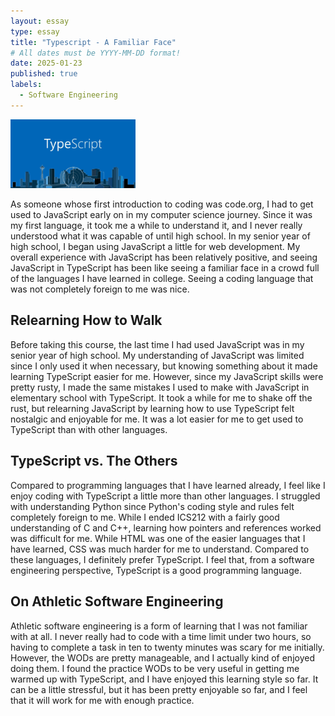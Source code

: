 ```yaml
---
layout: essay
type: essay
title: "Typescript - A Familiar Face"
# All dates must be YYYY-MM-DD format!
date: 2025-01-23
published: true
labels:
  - Software Engineering
---
```


<img width="200px" class="rounded float-start pe-4" src="../img/TypeScriptImage.jpg">

As someone whose first introduction to coding was code.org, I had to get used to JavaScript early on in my computer science journey. Since it was my first language, it took me a while to understand it, and I never really understood what it was capable of until high school. In my senior year of high school, I began using JavaScript a little for web development. My overall experience with JavaScript has been relatively positive, and seeing JavaScript in TypeScript has been like seeing a familiar face in a crowd full of the languages I have learned in college. Seeing a coding language that was not completely foreign to me was nice.

## Relearning How to Walk
Before taking this course, the last time I had used JavaScript was in my senior year of high school. My understanding of JavaScript was limited since I only used it when necessary, but knowing something about it made learning TypeScript easier for me. However, since my JavaScript skills were pretty rusty, I made the same mistakes I used to make with JavaScript in elementary school with TypeScript. It took a while for me to shake off the rust, but relearning JavaScript by learning how to use TypeScript felt nostalgic and enjoyable for me. It was a lot easier for me to get used to TypeScript than with other languages.

## TypeScript vs. The Others

Compared to programming languages that I have learned already, I feel like I enjoy coding with TypeScript a little more than other languages. I struggled with understanding Python since Python's coding style and rules felt completely foreign to me. While I ended ICS212 with a fairly good understanding of C and C++, learning how pointers and references worked was difficult for me. While HTML was one of the easier languages that I have learned, CSS was much harder for me to understand. Compared to these languages, I definitely prefer TypeScript. I feel that, from a software engineering perspective, TypeScript is a good programming language.

## On Athletic Software Engineering

Athletic software engineering is a form of learning that I was not familiar with at all. I never really had to code with a time limit under two hours, so having to complete a task in ten to twenty minutes was scary for me initially. However, the WODs are pretty manageable, and I actually kind of enjoyed doing them. I found the practice WODs to be very useful in getting me warmed up with TypeScript, and I have enjoyed this learning style so far. It can be a little stressful, but it has been pretty enjoyable so far, and I feel that it will work for me with enough practice.
